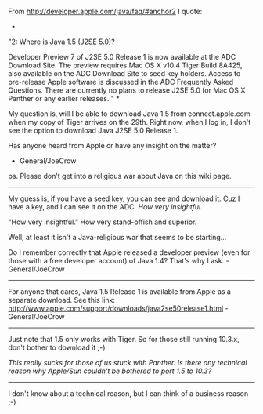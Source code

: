 From http://developer.apple.com/java/faq/#anchor2 I quote:

*
"2: Where is Java 1.5 (J2SE 5.0)?

Developer Preview 7 of J2SE 5.0 Release 1 is now available at the ADC Download Site. The preview requires Mac OS X v10.4 Tiger Build 8A425, also available on the ADC Download Site to seed key holders.  Access to pre-release Apple software is discussed in the ADC Frequently Asked Questions.  There are currently no plans to release J2SE 5.0 for Mac OS X Panther or any earlier releases. "
*


My question is, will I be able to download Java 1.5 from connect.apple.com when my copy of Tiger arrives on the 29th.  Right now, when I log in, I don't see the option to download Java J2SE 5.0 Release 1.

Has anyone heard from Apple or have any insight on the matter?

- General/JoeCrow

ps.  Please don't get into a religious war about Java on this wiki page.

----

My guess is, if you have a seed key, you can see and download it. Cuz I have a key, and I can see it on the ADC. *How very insightful.*

"How very insightful." How very stand-offish and superior.

Well, at least it isn't a Java-religious war that seems to be starting...

Do I remember correctly that Apple released a developer preview (even for those with a free developer account) of Java 1.4?  That's why I ask.  -General/JoeCrow

----

For anyone that cares, Java 1.5 Release 1 is available from Apple as a separate download.  See this link: http://www.apple.com/support/downloads/java2se50release1.html -General/JoeCrow

----

Just note that 1.5 only works with Tiger. So for those still running 10.3.x, don't bother to download it ;-)

*This really sucks for those of us stuck with Panther. Is there any technical reason why Apple/Sun couldn't be bothered to port 1.5 to 10.3?*

----

I don't know about a technical reason, but I can think of a business reason ;-)